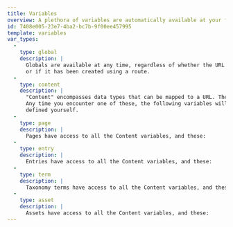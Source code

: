 ```yaml
---
title: Variables
overview: A plethora of variables are automatically available at your fingertips based on context. Let's have a look!
id: 7408e005-23e7-4ba2-bc7b-9f00ee457995
template: variables
var_types:
  -
    type: global
    description: |
      Globals are available at any time, regardless of whether the URL you are on is for content (a Page, Entry, Term)
      or if it has been created using a route.
  -
    type: content
    description: |
      "Content" encompasses data types that can be mapped to a URL. These include Pages, Entries, and Taxonomy Terms.
      Any time you encounter one of these, the following variables will be available, as well as any fields you've
      defined yourself.
  -
    type: page
    description: |
      Pages have access to all the Content variables, and these:
  -
    type: entry
    description: |
      Entries have access to all the Content variables, and these:
  -
    type: term
    description: |
      Taxonomy terms have access to all the Content variables, and these:
  -
    type: asset
    description: |
      Assets have access to all the Content variables, and these:
---
```

